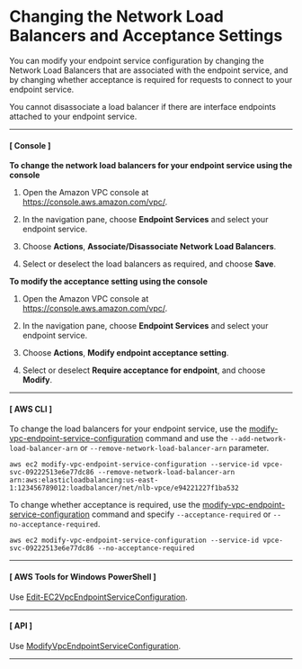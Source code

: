 # Changing the Network Load Balancers and Acceptance Settings<a name="modify-endpoint-service"></a>

You can modify your endpoint service configuration by changing the Network Load Balancers that are associated with the endpoint service, and by changing whether acceptance is required for requests to connect to your endpoint service\.

You cannot disassociate a load balancer if there are interface endpoints attached to your endpoint service\.

------
#### [ Console ]

**To change the network load balancers for your endpoint service using the console**

1. Open the Amazon VPC console at [https://console\.aws\.amazon\.com/vpc/](https://console.aws.amazon.com/vpc/)\.

1. In the navigation pane, choose **Endpoint Services** and select your endpoint service\.

1. Choose **Actions**, **Associate/Disassociate Network Load Balancers**\.

1. Select or deselect the load balancers as required, and choose **Save**\.

**To modify the acceptance setting using the console**

1. Open the Amazon VPC console at [https://console\.aws\.amazon\.com/vpc/](https://console.aws.amazon.com/vpc/)\.

1. In the navigation pane, choose **Endpoint Services** and select your endpoint service\.

1. Choose **Actions**, **Modify endpoint acceptance setting**\.

1. Select or deselect **Require acceptance for endpoint**, and choose **Modify**\.

------
#### [ AWS CLI ]

To change the load balancers for your endpoint service, use the [modify\-vpc\-endpoint\-service\-configuration](https://docs.aws.amazon.com/cli/latest/reference/ec2/modify-vpc-endpoint-service-configuration.html) command and use the `--add-network-load-balancer-arn` or `--remove-network-load-balancer-arn` parameter\. 

```
aws ec2 modify-vpc-endpoint-service-configuration --service-id vpce-svc-09222513e6e77dc86 --remove-network-load-balancer-arn arn:aws:elasticloadbalancing:us-east-1:123456789012:loadbalancer/net/nlb-vpce/e94221227f1ba532
```

To change whether acceptance is required, use the [modify\-vpc\-endpoint\-service\-configuration](https://docs.aws.amazon.com/cli/latest/reference/ec2/modify-vpc-endpoint-service-configuration.html) command and specify `--acceptance-required` or `--no-acceptance-required`\.

```
aws ec2 modify-vpc-endpoint-service-configuration --service-id vpce-svc-09222513e6e77dc86 --no-acceptance-required
```

------
#### [  AWS Tools for Windows PowerShell ]

Use [Edit\-EC2VpcEndpointServiceConfiguration](https://docs.aws.amazon.com/powershell/latest/reference/items/Edit-EC2VpcEndpointServiceConfiguration.html)\.

------
#### [ API ]

Use [ModifyVpcEndpointServiceConfiguration](https://docs.aws.amazon.com/AWSEC2/latest/APIReference/ApiReference-query-ModifyVpcEndpointServiceConfiguration.html)\.

------